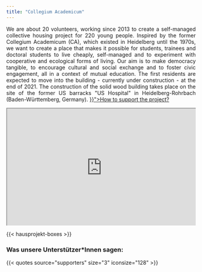 ```yaml
---
title: "Collegium Academicum"
---
```

<p style="text-align: justify;">
  We are about 20 volunteers, working since 2013 to create a self-managed collective housing project for 220 young people. Inspired by the former Collegium Academicum (CA), which existed in Heidelberg until the 1970s, we want to create a place that makes it possible for students, trainees and doctoral students to live cheaply, self-managed and to experiment with cooperative and ecological forms of living. Our aim is to make democracy tangible, to encourage cultural and social exchange and to foster civic engagement, all in a context of mutual education. The first residents are expected to move into the building - currently under construction - at the end of 2021. The construction of the solid wood building takes place on the site of the former US barracks "US Hospital" in Heidelberg-Rohrbach (Baden-Württemberg, Germany). <a href="{{< relref path="pages/unterstuetzen/direktkredite/" lang="en" >}}">How to support the project?</a>
</p>

<div style="position: relative; padding-bottom: 56.25%; padding-top: 30px; height: 0; overflow: hidden;">
    <iframe src="https://player.vimeo.com/video/191458892?color=38A9A1&title=0&byline=0&portrait=0" style="position: absolute; top: 0; left: 0; width: 100%; height: 100%;" webkitallowfullscreen mozallowfullscreen allowfullscreen></iframe>
</div>

{{< hausprojekt-boxes >}}

<h3 id="was-unsere-unterstützer-innen-sagen" class="is-hidden-mobile">Was unsere Unterstützer*Innen sagen:</h3>

{{< quotes source="supporters" size="3" iconsize="128" >}}
